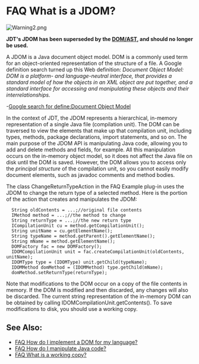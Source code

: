 FAQ What is a JDOM?
===================

![Warning2.png](https://github.com/eclipse-platform/eclipse.platform/tree/master/docs/FAQimages/Warning2.png)

**JDT's JDOM has been superseded by the [DOM/AST](https://help.eclipse.org/topic/org.eclipse.jdt.doc.isv/reference/api/org/eclipse/jdt/core/dom/AST.html), and should no longer be used.**  

  
A JDOM is a Java document object model. DOM is a commonly used term for an object-oriented representation of the structure of a file. A Google definition search turned up this Web definition: _Document Object Model: DOM is a platform- and language-neutral interface, that provides a standard model of how the objects in an XML object are put together, and a standard interface for accessing and manipulating these objects and their interrelationships._

-[Google search for define:Document Object Model](http://www.google.com/search?q=define:Document+Object+Model)

In the context of JDT, the JDOM represents a hierarchical, in-memory representation of a single Java file (compilation unit). The DOM can be traversed to view the elements that make up that compilation unit, including types, methods, package declarations, import statements, and so on. The main purpose of the JDOM API is manipulating Java code, allowing you to add and delete methods and fields, for example. All this manipulation occurs on the in-memory object model, so it does not affect the Java file on disk until the DOM is saved. However, the DOM allows you to access only the _principal structure_ of the compilation unit, so you cannot easily modify document elements, such as javadoc comments and method bodies.

The class ChangeReturnTypeAction in the FAQ Example plug-in uses the JDOM to change the return type of a selected method. Here is the portion of the action that creates and manipulates the JDOM:

      String oldContents = ...;//original file contents
      IMethod method = ...;//the method to change
      String returnType = ...;//the new return type
      ICompilationUnit cu = method.getCompilationUnit();
      String unitName = cu.getElementName();
      String typeName = method.getParent().getElementName();
      String mName = method.getElementName();
      DOMFactory fac = new DOMFactory();
      IDOMCompilationUnit unit = fac.createCompilationUnit(oldContents, unitName);
      IDOMType type = (IDOMType) unit.getChild(typeName);
      IDOMMethod domMethod = (IDOMMethod) type.getChild(mName);
      domMethod.setReturnType(returnType);

Note that modifications to the DOM occur on a copy of the file contents in memory. If the DOM is modified and then discarded, any changes will also be discarded. The current string representation of the in-memory DOM can be obtained by calling IDOMCompilationUnit.getContents(). To save modifications to disk, you should use a working copy.

See Also:
---------

*   [FAQ How do I implement a DOM for my language?](./FAQ_How_do_I_implement_a_DOM_for_my_language.md "FAQ How do I implement a DOM for my language?")
*   [FAQ How do I manipulate Java code?](./FAQ_How_do_I_manipulate_Java_code.md "FAQ How do I manipulate Java code?")
*   [FAQ What is a working copy?](./FAQ_What_is_a_working_copy.md "FAQ What is a working copy?")

